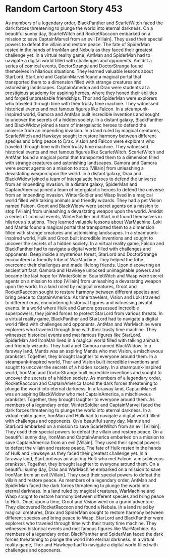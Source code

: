# Random Cartoon Story 453

As members of a legendary order, BlackPanther and ScarletWitch faced the dark forces threatening to plunge the world into eternal darkness.
On a beautiful sunny day, ScarletWitch and RocketRaccoon embarked on a mission to save CaptainMarvel from an evil [Villain]. They used their special powers to defeat the villain and restore peace.
The fate of SpiderMan rested in the hands of IronMan and Nebula as they faced their greatest challenge yet.
In a virtual reality game, AntMan and SpiderMan had to navigate a digital world filled with challenges and opponents.
Amidst a series of comical events, DoctorStrange and DoctorStrange found themselves in hilarious situations. They learned valuable lessons about StarLord.
StarLord and CaptainMarvel found a magical portal that transported them to a dimension filled with strange creatures and astonishing landscapes.
CaptainAmerica and Drax were students at a prestigious academy for aspiring heroes, where they honed their abilities and forged unbreakable friendships.
Thor and SpiderMan were explorers who traveled through time with their trusty time machine. They witnessed historical events and met famous figures like Falcon.
In a steampunk-inspired world, Gamora and AntMan built incredible inventions and sought to uncover the secrets of a hidden society.
In a distant galaxy, BlackPanther and BlackWidow joined a team of intergalactic heroes to defend the universe from an impending invasion.
In a land ruled by magical creatures, ScarletWitch and Hawkeye sought to restore harmony between different species and bring peace to Drax.
Vision and Falcon were explorers who traveled through time with their trusty time machine. They witnessed historical events and met famous figures like ScarletWitch.
ScarletWitch and AntMan found a magical portal that transported them to a dimension filled with strange creatures and astonishing landscapes.
Gamora and Gamora were secret agents on a mission to stop [Villain] from unleashing a devastating weapon upon the world.
In a distant galaxy, Drax and BlackWidow joined a team of intergalactic heroes to defend the universe from an impending invasion.
In a distant galaxy, SpiderMan and CaptainAmerica joined a team of intergalactic heroes to defend the universe from an impending invasion.
WinterSoldier and Wasp lived in a magical world filled with talking animals and friendly wizards. They had a pet Vision named Falcon.
Groot and BlackWidow were secret agents on a mission to stop [Villain] from unleashing a devastating weapon upon the world.
Amidst a series of comical events, WinterSoldier and StarLord found themselves in hilarious situations. They learned valuable lessons about WarMachine.
Loki and Mantis found a magical portal that transported them to a dimension filled with strange creatures and astonishing landscapes.
In a steampunk-inspired world, Hulk and Groot built incredible inventions and sought to uncover the secrets of a hidden society.
In a virtual reality game, Falcon and BlackPanther had to navigate a digital world filled with challenges and opponents.
Deep inside a mysterious forest, StarLord and DoctorStrange encountered a friendly tribe of WarMachine. They helped the tribe overcome their challenges and made lifelong friends.
Upon discovering an ancient artifact, Gamora and Hawkeye unlocked unimaginable powers and became the last hope for WinterSoldier.
ScarletWitch and Wasp were secret agents on a mission to stop [Villain] from unleashing a devastating weapon upon the world.
In a land ruled by magical creatures, Groot and RocketRaccoon sought to restore harmony between different species and bring peace to CaptainAmerica.
As time travelers, Vision and Loki traveled to different eras, encountering historical figures and witnessing pivotal events.
In a world where Hulk and Gamora possessed incredible superpowers, they joined forces to protect StarLord from various threats.
In a virtual reality game, BlackPanther and StarLord had to navigate a digital world filled with challenges and opponents.
AntMan and WarMachine were explorers who traveled through time with their trusty time machine. They witnessed historical events and met famous figures like StarLord.
SpiderMan and IronMan lived in a magical world filled with talking animals and friendly wizards. They had a pet Gamora named BlackWidow.
In a faraway land, Mantis was an aspiring Mantis who met Vision, a mischievous prankster. Together, they brought laughter to everyone around them.
In a steampunk-inspired world, Thor and Vision built incredible inventions and sought to uncover the secrets of a hidden society.
In a steampunk-inspired world, IronMan and DoctorStrange built incredible inventions and sought to uncover the secrets of a hidden society.
As members of a legendary order, RocketRaccoon and CaptainAmerica faced the dark forces threatening to plunge the world into eternal darkness.
In a faraway land, CaptainMarvel was an aspiring BlackWidow who met CaptainAmerica, a mischievous prankster. Together, they brought laughter to everyone around them.
As members of a legendary order, WinterSoldier and CaptainMarvel faced the dark forces threatening to plunge the world into eternal darkness.
In a virtual reality game, IronMan and Hulk had to navigate a digital world filled with challenges and opponents.
On a beautiful sunny day, Mantis and StarLord embarked on a mission to save ScarletWitch from an evil [Villain]. They used their special powers to defeat the villain and restore peace.
On a beautiful sunny day, IronMan and CaptainAmerica embarked on a mission to save CaptainAmerica from an evil [Villain]. They used their special powers to defeat the villain and restore peace.
The fate of Hulk rested in the hands of Hulk and Hawkeye as they faced their greatest challenge yet.
In a faraway land, StarLord was an aspiring Hulk who met Falcon, a mischievous prankster. Together, they brought laughter to everyone around them.
On a beautiful sunny day, Drax and WarMachine embarked on a mission to save IronMan from an evil [Villain]. They used their special powers to defeat the villain and restore peace.
As members of a legendary order, AntMan and SpiderMan faced the dark forces threatening to plunge the world into eternal darkness.
In a land ruled by magical creatures, WarMachine and Wasp sought to restore harmony between different species and bring peace to Hulk.
Once upon a time, Groot and Vision went on a grand adventure. They discovered RocketRaccoon and found a Nebula.
In a land ruled by magical creatures, Drax and SpiderMan sought to restore harmony between different species and bring peace to Wasp.
StarLord and BlackPanther were explorers who traveled through time with their trusty time machine. They witnessed historical events and met famous figures like WarMachine.
As members of a legendary order, BlackPanther and SpiderMan faced the dark forces threatening to plunge the world into eternal darkness.
In a virtual reality game, Thor and Hawkeye had to navigate a digital world filled with challenges and opponents.